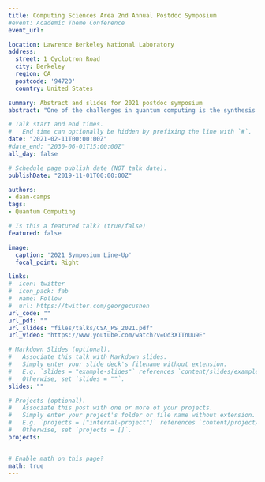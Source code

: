 ```yaml
---
title: Computing Sciences Area 2nd Annual Postdoc Symposium
#event: Academic Theme Conference
event_url: 

location: Lawrence Berkeley National Laboratory
address:
  street: 1 Cyclotron Road
  city: Berkeley
  region: CA
  postcode: '94720'
  country: United States

summary: Abstract and slides for 2021 postdoc symposium
abstract: "One of the challenges in quantum computing is the synthesis of unitary operators into quantum circuits with polylogarithmic gate complexity. Exact synthesis of generic unitaries requires an exponential number of gates in general. We propose a novel approximate quantum circuit synthesis technique by relaxing the unitary constraints and interchanging them for ancilla qubits via block encodings. This approach combines smaller block encodings, which are easier to synthesize, into quantum circuits for larger operators. Due to the use of block encodings, our technique is not limited to unitary operators and can be applied for the synthesis of arbitrary operators. We show that operators which can be approximated by a canonical polyadic expression with a polylogarithmic number of terms can be synthesized with polylogarithmic gate complexity with respect to the matrix dimension."

# Talk start and end times.
#   End time can optionally be hidden by prefixing the line with `#`.
date: "2021-02-11T00:00:00Z"
#date_end: "2030-06-01T15:00:00Z"
all_day: false

# Schedule page publish date (NOT talk date).
publishDate: "2019-11-01T00:00:00Z"

authors:
- daan-camps
tags:
- Quantum Computing

# Is this a featured talk? (true/false)
featured: false

image:
  caption: '2021 Symposium Line-Up'
  focal_point: Right

links:
#- icon: twitter
#  icon_pack: fab
#  name: Follow
#  url: https://twitter.com/georgecushen
url_code: ""
url_pdf: ""
url_slides: "files/talks/CSA_PS_2021.pdf"
url_video: "https://www.youtube.com/watch?v=Od3XITnUu9E"

# Markdown Slides (optional).
#   Associate this talk with Markdown slides.
#   Simply enter your slide deck's filename without extension.
#   E.g. `slides = "example-slides"` references `content/slides/example-slides.md`.
#   Otherwise, set `slides = ""`.
slides: ""

# Projects (optional).
#   Associate this post with one or more of your projects.
#   Simply enter your project's folder or file name without extension.
#   E.g. `projects = ["internal-project"]` references `content/project/deep-learning/index.md`.
#   Otherwise, set `projects = []`.
projects:


# Enable math on this page?
math: true
---
```

